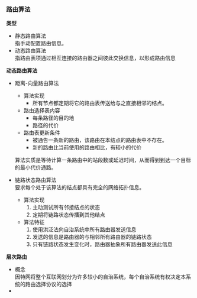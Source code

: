 ### 路由算法

**类型**  
- 静态路由算法  
指手动配置路由信息。  
- 动态路由算法  
指路由表项通过相互连接的路由器之间彼此交换信息，以形成路由信息 


**动态路由算法**  
- 距离-向量路由算法  
    - 算法实现
      - 所有节点都定期将它的路由表传送给与之直接相邻的结点。
    - 路由选择表内容  
      - 每条路径的目的地
      - 路径的代价
    - 路由表更新条件  
      - 被通告一条新的路由，该路由在本结点的路由表中不存在。
      - 新的路由比当前使用的路由相比，有较小的代价

    算法实质是等待计算一条路由中的站段数或延迟时间，从而得到到达一个目标的最小代价通路。  

- 链路状态路由算法  
要求每个处于该算法的结点都具有完全的网络拓扑信息。  
    - 算法实现  
        1. 主动测试所有邻接结点的状态
        2. 定期将链路状态传播到其他结点
    - 算法特征
        1. 使用洪泛法向自治系统中所有路由器发送信息
        2. 发送的信息是路由器的与相邻所有路由器的链路状态
        3. 只有链路状态发生变化时，路由器抽象所有路由器发送此信息


**层次路由**  
- 概念  
因特网将整个互联网划分为许多较小的自治系统，每个自治系统有权决定本系统的路由选择协议的选择  
- 